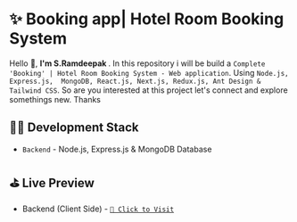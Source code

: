 # ✨ Booking app| Hotel Room Booking System

Hello 👋, <strong>I'm S.Ramdeepak </strong>. In this repository i will be build a `Complete 'Booking' | Hotel Room Booking System - Web application`. Using `Node.js, Express.js,  MongoDB, React.js, Next.js, Redux.js, Ant Design & Tailwind CSS`. So are you interested at this project let's connect and explore somethings new. Thanks

<!-- contents of projects -->

## 🧑‍💻 Development Stack

- `Backend` - Node.js, Express.js & MongoDB Database
  
## ⛳️ Live Preview

- Backend (Client Side) - [`🚀 Click to Visit`][Backend-link]

[Backend-link]: https://booking.com
